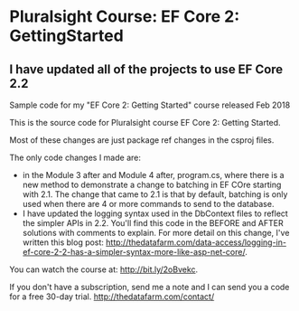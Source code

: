 # Pluralsight Course: EF Core 2: GettingStarted
## I have updated all of the projects to use  EF Core 2.2
Sample code for my "EF Core 2: Getting Started" course released Feb 2018  


This is the source code for Pluralsight course EF Core 2: Getting Started.  


Most of these changes are just package ref changes in the csproj files.   

The only code changes I made are: 

* in the Module 3 after and Module 4 after, program.cs, where there is a new method to demonstrate a change to batching in EF COre starting with 2.1. The change that came to 2.1 is that by default, batching is only used when there are 4 or more commands to send to the database.
* I have updated the logging syntax used in the DbContext files to reflect the simpler APIs in 2.2. You'll find this code in the BEFORE and AFTER solutions with comments to explain. For more detail on this change, I've written this blog post: http://thedatafarm.com/data-access/logging-in-ef-core-2-2-has-a-simpler-syntax-more-like-asp-net-core/.

You can watch the course at: http://bit.ly/2oBvekc.

If you don't have a subscription, send me a note and I can send you a code for a free 30-day trial.
http://thedatafarm.com/contact/
